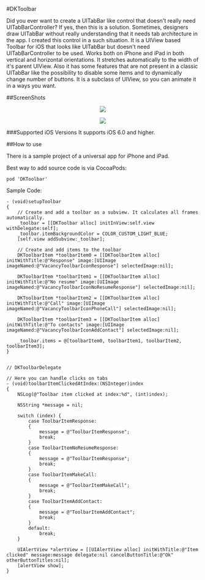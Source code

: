#DKToolbar

Did you ever want to create a UITabBar like control that doesn't really need UITabBarController? If yes, then this is a solution. Sometimes, designers draw UITabBar without really understanding that it needs tab architecture in the app. I created this control in a such situation. It is a UIView based Toolbar for iOS that looks like UITabBar but doesn't need UITabBarController to be used. Works both on iPhone and iPad in both vertical and horizontal orientations. It stretches automatically to the width of it's parent UIView. Also it has some features that are not present in a classic UITabBar like the possibility to disable some items and to dynamically change number of buttons. It is a subclass of UIView, so you can animate it in a ways you want.

##ScreenShots

<p align="center"><img src="https://github.com/wzbozon/DKToolbar/blob/master/ScreenShots/DKToolbar_horizontal.png?raw=true"></p>

<p align="center"><img src="https://github.com/wzbozon/DKToolbar/blob/master/ScreenShots/DKToolbar_vertical.png?raw=true"></p>

###Supported iOS Versions 
It supports iOS 6.0 and higher.

##How to use

There is a sample project of a universal app for iPhone and iPad.

Best way to add source code is via CocoaPods: 
```
pod 'DKToolbar'
```

Sample Code: 
```
- (void)setupToolbar
{
    // Create and add a toolbar as a subview. It calculates all frames automatically.
    _toolbar = [[DKToolbar alloc] initInView:self.view withDelegate:self];
    _toolbar.itemBackgroundColor = COLOR_CUSTOM_LIGHT_BLUE;
    [self.view addSubview:_toolbar];

    // Create and add items to the toolbar
    DKToolbarItem *toolbarItem0 = [[DKToolbarItem alloc] initWithTitle:@"Response" image:[UIImage imageNamed:@"VacancyToolbarIconResponse"] selectedImage:nil];
    
    DKToolbarItem *toolbarItem1 = [[DKToolbarItem alloc] initWithTitle:@"No resume" image:[UIImage imageNamed:@"VacancyToolbarIconNoResumeResponse"] selectedImage:nil];
    
    DKToolbarItem *toolbarItem2 = [[DKToolbarItem alloc] initWithTitle:@"Call" image:[UIImage imageNamed:@"VacancyToolbarIconPhoneCall"] selectedImage:nil];
   
    DKToolbarItem *toolbarItem3 = [[DKToolbarItem alloc] initWithTitle:@"To contacts" image:[UIImage imageNamed:@"VacancyToolbarIconAddContact"] selectedImage:nil];

    _toolbar.items = @[toolbarItem0, toolbarItem1, toolbarItem2, toolbarItem3];
}


// DKToolbarDelegate

// Here you can handle clicks on tabs
- (void)toolbarItemClickedAtIndex:(NSInteger)index
{
    NSLog(@"Toolbar item clicked at index:%d", (int)index);
    
    NSString *message = nil;
    
    switch (index) {
        case ToolbarItemResponse:
        {
            message = @"ToolbarItemResponse";
            break;
        }
        case ToolbarItemNoResumeResponse:
        {
            message = @"ToolbarItemResponse";
            break;
        }
        case ToolbarItemMakeCall:
        {
            message = @"ToolbarItemMakeCall";
            break;
        }
        case ToolbarItemAddContact:
        {
            message = @"ToolbarItemAddContact";
            break;
        }
        default:
            break;
    }
    
    UIAlertView *alertView = [[UIAlertView alloc] initWithTitle:@"Item clicked" message:message delegate:nil cancelButtonTitle:@"Ok" otherButtonTitles:nil];
    [alertView show];
}
``` 